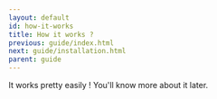```yaml
---
layout: default
id: how-it-works
title: How it works ?
previous: guide/index.html
next: guide/installation.html
parent: guide
---
```


It works pretty easily ! You'll know more about it later.